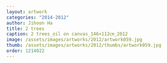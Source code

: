 ```yaml
---
layout: artwork
categories: "2014-2012"
author: Jihoon Ha
title: 2 trees
caption: 2 trees_oil on canvas_146×112㎝_2012
image: /assets/images/artworks/2012/artwork059.jpg
thumb: /assets/images/artworks/2012/thumbs/artwork059.jpg
order: 1214022
---
```

